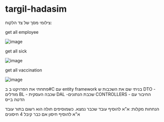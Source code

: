 # targil-hadasim
צילומי מסך של צד הלקוח:

get all employee

![image](https://github.com/yael324/targil-hadasim/assets/113331219/6414b32f-b131-42b7-8da7-f27543c36c69)

get all sick

![image](https://github.com/yael324/targil-hadasim/assets/113331219/ea3bb51f-a231-44fd-9ed3-d21c374489ee)

get all vaccination

![image](https://github.com/yael324/targil-hadasim/assets/113331219/29b91f74-edbe-4cd7-8a0f-2d0418cf7c15)



פתחתי את הפרויקט ב ב#C עם entity framework בניתי שם את השכבות ש
 DTO - מודלים 
 BL - שכבה העסקית
 DAL -שכבת הנתונים
 CONTROLLERS - החיבור עם הדטה בייס 

הנחחות מקלות:
א"א להוסיף עובד שכבר נמצא.
כשמוסיפים חולה הוא רשום בתור עובד
א"א להוסיף חיסון אם כבר קיבל 4 חיסונים




